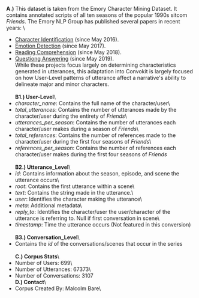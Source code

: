 **A.)** This dataset is taken from the Emory Character Mining Dataset. It contains annotated scripts of all ten seasons of the popular 1990s sitcom _Friends_. The Emory NLP Group has published several papers in recent years:
\
* [Character Identification](https://github.com/emorynlp/character-identification) (since May 2016).
* [Emotion Detection](https://github.com/emorynlp/emotion-detection) (since May 2017).
* [Reading Comprehension](https://github.com/emorynlp/reading-comprehension) (since May 2018).
* [Questiong Answering](https://github.com/emorynlp/reading-comprehension) (since May 2019).
\
While these projects focus largely on determining characteristics generated in utterances, this adaptation into Convokit is largely focused on how User-Level patterns of utterance affect a narrative's ability to delineate major and minor characters.  
\
**B1.) User-Level**\
* _character_name_: Contains the full name of the character/user\ 
* _total_utterances_: Contains the number of utterances made by the character/user during the entirety of _Friends_\
* _utterances_per_season_: Contains the number of utterances each character/user makes during a season of _Friends_\
* _total_references_: Contains the number of references made to the character/user during the first four seasons of _Friends_\
* _references_per_season_: Contains the number of references each character/user makes during the first four seasons of _Friends_\
\
**B2.) Utterance_Level**\
* _id_: Contains information about the season, episode, and scene the utterance occurs\
* _root_: Contains the first utterance within a scene\
* _text_: Contains the string made in the utterance.\
* _user_: Identifies the character making the utterance\
* _meta_: Additional metadata\
* _reply_to_: Identifies the character/user the user/character of the utterance is referring to. Null if first conversation in scene\
* _timestamp_: Time the utterance occurs (Not featured in this conversion)\
\
**B3.) Conversation_Level**\
* Contains the _id_ of the conversations/scenes that occur in the series\
\
**C.) Corpus Stats**\
* Number of Users: 699\
* Number of Utterances: 67373\
* Number of Conversations: 3107\
**D.) Contact**\
* Corpus Created By: Malcolm Bare\

